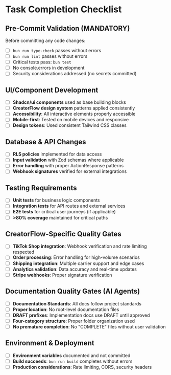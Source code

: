 # Task Completion Checklist

## Pre-Commit Validation (MANDATORY)
Before committing any code changes:

- [ ] `bun run type-check` passes without errors
- [ ] `bun run lint` passes without errors  
- [ ] Critical tests pass: `bun test`
- [ ] No console.errors in development
- [ ] Security considerations addressed (no secrets committed)

## UI/Component Development
- [ ] **Shadcn/ui components** used as base building blocks
- [ ] **CreatorFlow design system** patterns applied consistently
- [ ] **Accessibility**: All interactive elements properly accessible
- [ ] **Mobile-first**: Tested on mobile devices and responsive
- [ ] **Design tokens**: Used consistent Tailwind CSS classes

## Database & API Changes
- [ ] **RLS policies** implemented for data access
- [ ] **Input validation** with Zod schemas where applicable
- [ ] **Error handling** with proper ActionResponse<T> patterns
- [ ] **Webhook signatures** verified for external integrations

## Testing Requirements
- [ ] **Unit tests** for business logic components
- [ ] **Integration tests** for API routes and external services
- [ ] **E2E tests** for critical user journeys (if applicable)
- [ ] **>80% coverage** maintained for critical paths

## CreatorFlow-Specific Quality Gates
- [ ] **TikTok Shop integration**: Webhook verification and rate limiting respected
- [ ] **Order processing**: Error handling for high-volume scenarios
- [ ] **Shipping integration**: Multiple carrier support and edge cases
- [ ] **Analytics validation**: Data accuracy and real-time updates
- [ ] **Stripe webhooks**: Proper signature verification

## Documentation Quality Gates (AI Agents)
- [ ] **Documentation Standards**: All docs follow project standards
- [ ] **Proper location**: No root-level documentation files
- [ ] **DRAFT prefixes**: Implementation docs use DRAFT until approved
- [ ] **Four-category structure**: Proper folder organization used
- [ ] **No premature completion**: No "COMPLETE" files without user validation

## Environment & Deployment
- [ ] **Environment variables** documented and not committed
- [ ] **Build succeeds**: `bun run build` completes without errors
- [ ] **Production considerations**: Rate limiting, CORS, security headers